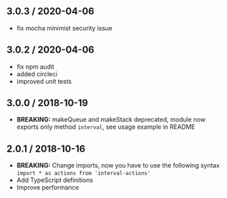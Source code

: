 ## 3.0.3 / 2020-04-06

- fix mocha minimist security issue

## 3.0.2 / 2020-04-06

- fix npm audit
- added circleci
- improved unit tests

## 3.0.0 / 2018-10-19

- **BREAKING:** makeQueue and makeStack deprecated, module now exports only method `interval`, see usage example in README

## 2.0.1 / 2018-10-16

- **BREAKING:** Change imports, now you have to use the following syntax `import * as actions from 'interval-actions'`
- Add TypeScript definitions
- Improve performance
